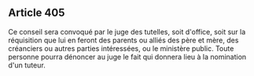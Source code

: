 Article 405
----
Ce conseil sera convoqué par le juge des tutelles, soit d'office, soit sur la
réquisition que lui en feront des parents ou alliés des père et mère, des
créanciers ou autres parties intéressées, ou le ministère public. Toute personne
pourra dénoncer au juge le fait qui donnera lieu à la nomination d'un tuteur.
